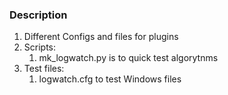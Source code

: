 ### Description
1. Different Configs and files for plugins
2. Scripts: 
	1. mk_logwatch.py is to quick test algorytnms
3. Test files:
	1. logwatch.cfg to test Windows files
